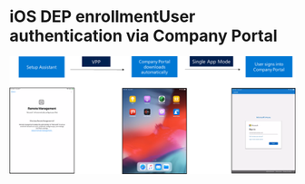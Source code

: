# iOS DEP enrollmentUser authentication via Company Portal

![](../.gitbook/assets/image%20%2813%29.png)

